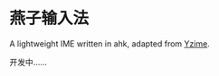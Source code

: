 # 燕子输入法


A lightweight IME written in ahk, adapted from [Yzime].

开发中……

[Yzime]:                       https://gitee.com/orz707/Yzime